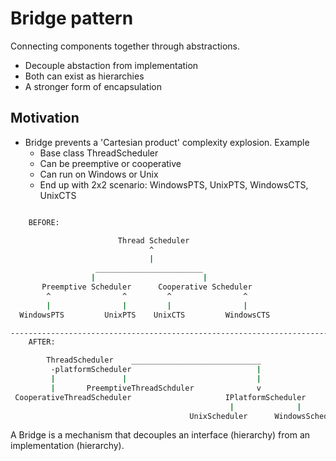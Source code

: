 # **Bridge pattern**

Connecting components together through abstractions.

- Decouple abstaction from implementation
- Both can exist as hierarchies
- A stronger form of encapsulation

## **Motivation**

- Bridge prevents a 'Cartesian product' complexity explosion. Example
  * Base class ThreadScheduler
  * Can be preemptive or cooperative
  * Can run on Windows or Unix
  * End up with 2x2 scenario: WindowsPTS, UnixPTS, WindowsCTS, UnixCTS

```bash

    BEFORE:

                        Thread Scheduler
                               ^
                               |
                   ________________________
                  |                        |
       Preemptive Scheduler      Cooperative Scheduler
        ^                ^         ^                ^
        |                |         |                |
  WindowsPTS         UnixPTS    UnixCTS         WindowsCTS

-------------------------------------------------------------------------------
    AFTER:

        ThreadScheduler    _____________________________
         -platformScheduler                            |
         |               |                             |
         |       PreemptiveThreadSchduler              v
 CooperativeThreadScheduler                     IPlatformScheduler
                                                 |              |
                                        UnixScheduler      WindowsScheduler
```

A Bridge is a mechanism that decouples an interface (hierarchy) from an implementation (hierarchy).
